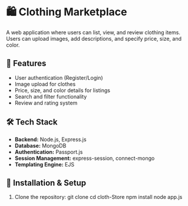 # 🛍️ Clothing Marketplace

A web application where users can list, view, and review clothing items. Users can upload images, add descriptions, and specify price, size, and color.

## 📸 Features
- User authentication (Register/Login)
- Image upload for clothes
- Price, size, and color details for listings
- Search and filter functionality
- Review and rating system

## 🛠️ Tech Stack
- **Backend:** Node.js, Express.js
- **Database:** MongoDB
- **Authentication:** Passport.js
- **Session Management:** express-session, connect-mongo
- **Templating Engine:** EJS

## 🚀 Installation & Setup

1. Clone the repository:
   git clone <repo-link>
   cd cloth-Store
   npm install
   node app.js